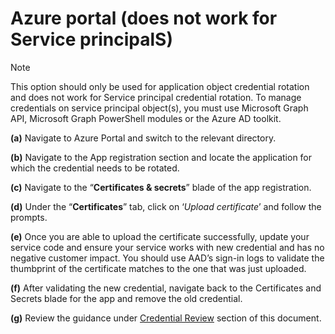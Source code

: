 # Azure portal (does not work for Service principalS)

> [!Note]
> This option should only be used for application object credential rotation and does not work for Service principal credential rotation.
> To manage credentials on service principal object(s), you must use Microsoft Graph API, Microsoft Graph PowerShell modules or the Azure AD toolkit.

**(a)** Navigate to Azure Portal and switch to the relevant directory.

**(b)** Navigate to the App registration section and locate the application for which the credential needs to be rotated.

**(c)** Navigate to the “**Certificates & secrets**” blade of the app registration.

**(d)** Under the “**Certificates**” tab, click on ‘*Upload certificate*’ and follow the prompts.

**(e)** Once you are able to upload the certificate successfully, update your service code and ensure your service works with new credential and has no negative customer impact. You should use AAD’s sign-in logs to validate the thumbprint of the certificate matches to the one that was just uploaded.

**(f)** After validating the new credential, navigate back to the Certificates and Secrets blade for the app and remove the old credential.

**(g)** Review the guidance under [Credential Review](credentials-review.md) section of this document.

